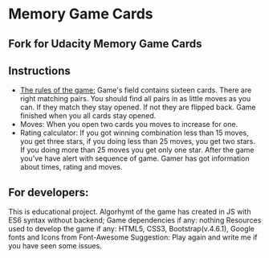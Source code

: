 # Memory Game Cards

## Fork for Udacity Memory Game Cards

## Instructions 

* [The rules of the game:](#instructions)
Game's field contains sixteen cards. There are right matching pairs. You should find all pairs in as little moves as you can. If they match they stay opened. If not they are flipped back. Game finished when you all cards stay opened. 
* Moves: When you open two cards you moves to increase for one.
* Rating calculator: If you got winning combination less than 15 moves, you get three stars, if you doing less than 25 moves, you get two stars. If you doing more than 25 moves you get only one star. 
After the game you've have alert with sequence of game. Gamer has got information about times, rating and moves.



## For developers:
This is educational project. Algorhymt of the game has created in JS with ES6 syntax without backend;
Game dependencies if any: nothing
Resources used to develop the game if any: HTML5, CSS3, Bootstrap(v.4.6.1), Google fonts and Icons from Font-Awesome
Suggestion: Play again and write me if you have seen some issues.



